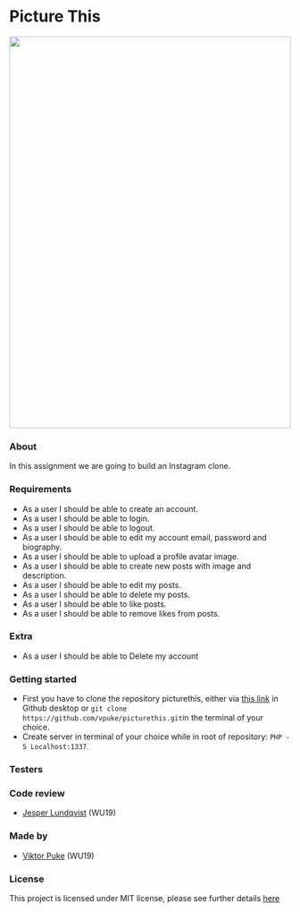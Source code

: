 # Picture This
<img src="https://media.giphy.com/media/6LzPPnutAquju/giphy.gif" width="100%" height ="700vh">

### About

In this assignment we are going to build an Instagram clone. 

### Requirements

* As a user I should be able to create an account. 
* As a user I should be able to login.
* As a user I should be able to logout.
* As a user I should be able to edit my account email, password and biography.
* As a user I should be able to upload a profile avatar image.
* As a user I should be able to create new posts with image and description.
* As a user I should be able to edit my posts.
* As a user I should be able to delete my posts.
* As a user I should be able to like posts.
* As a user I should be able to remove likes from posts.

### Extra

* As a user I should be able to Delete my account

### Getting started

* First you have to clone the repository picturethis, either via [this link](https://github.com/vpuke/picturethis) in Github desktop or `git clone https://github.com/vpuke/picturethis.git`in the terminal of your choice.
* Create server in terminal of your choice while in root of repository: ```PHP -S Localhost:1337```.

### Testers


### Code review

* [Jesper Lundqvist](https://github.com/jesperlndqvst) (WU19)

### Made by

* [Viktor Puke](https://github.com/vpuke) (WU19)

### License

This project is licensed under MIT license, please see further details [here](https://github.com/Vpuke/picturethis/blob/master/LICENSE)
